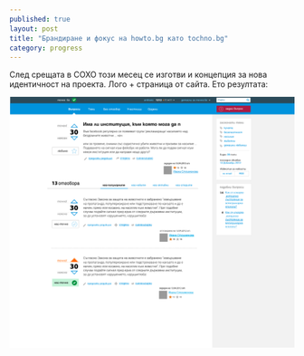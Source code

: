 ```yaml
---
published: true
layout: post
title: "Брандиране и фокус на howto.bg като tochno.bg"
category: progress
---
```


След срещата в СОХО този месец се изготви и концепция за нова идентичност на проекта. Лого + страница от сайта. Ето резултата:

[![Новият дизайн на tochno.bg, предишното howto.bg](/media/tochno.png)](/media/tochno.png)